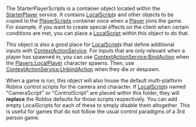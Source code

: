 The StarterPlayerScripts is a container object located within the
[StarterPlayer](https://create.roblox.com/docs/reference/engine/classes/StarterPlayer) service. It contains [LocalScript](https://create.roblox.com/docs/reference/engine/classes/LocalScript)s and other objects to be
copied to the [PlayerScripts](https://create.roblox.com/docs/reference/engine/classes/PlayerScripts) container once when a [Player](https://create.roblox.com/docs/reference/engine/classes/Player) joins the game.
For example, if you want to create special effects on the client when certain
conditions are met, you can place a [LocalScript](https://create.roblox.com/docs/reference/engine/classes/LocalScript) within this object to do
that.

This object is also a good place for [LocalScript](https://create.roblox.com/docs/reference/engine/classes/LocalScript)s that define additional
inputs with [ContextActionService](https://create.roblox.com/docs/reference/engine/classes/ContextActionService). For inputs that are only relevant when a
player has spawned in, you can use [ContextActionService:BindAction](https://create.roblox.com/docs/reference/engine/classes/ContextActionService#BindAction) when the
[Players.LocalPlayer](https://create.roblox.com/docs/reference/engine/classes/Players#LocalPlayer) character spawns. Then, use
[ContextActionService:UnbindAction](https://create.roblox.com/docs/reference/engine/classes/ContextActionService#UnbindAction) when they die or despawn.

When a game is run, this object will also house the default multi-platform
Roblox control scripts for the camera and character. If [LocalScript](https://create.roblox.com/docs/reference/engine/classes/LocalScript)s named
"CameraScript" or "ControlScript" are placed within this folder, they will
**replace** the Roblox defaults for those scripts respectively. You can add
empty LocalScripts for each of these to simply disable them altogether. This
is useful for games that do not follow the usual control paradigms of a 3rd
person game.